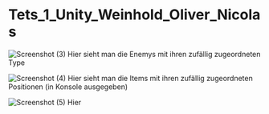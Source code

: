 # Tets_1_Unity_Weinhold_Oliver_Nicolas
![Screenshot (3)](https://github.com/Poroli/Tets_1_Unity_Weinhold_Oliver_Nicolas/assets/95571352/cf17cde7-1488-489a-b272-84d7ac47baea)
Hier sieht man die Enemys mit ihren zufällig zugeordneten Type

![Screenshot (4)](https://github.com/Poroli/Tets_1_Unity_Weinhold_Oliver_Nicolas/assets/95571352/55039900-b558-426c-85f0-de8334d5e4fc)
Hier sieht man die Items mit ihren zufällig zugeordneten Positionen (in Konsole ausgegeben)

![Screenshot (5)](https://github.com/Poroli/Tets_1_Unity_Weinhold_Oliver_Nicolas/assets/95571352/dc74cd12-3e6e-46e1-ac8b-6e2f53aacae7)
Hier 
